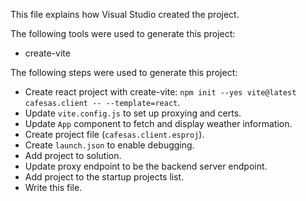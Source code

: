 This file explains how Visual Studio created the project.

The following tools were used to generate this project:
- create-vite

The following steps were used to generate this project:
- Create react project with create-vite: `npm init --yes vite@latest cafesas.client -- --template=react`.
- Update `vite.config.js` to set up proxying and certs.
- Update `App` component to fetch and display weather information.
- Create project file (`cafesas.client.esproj`).
- Create `launch.json` to enable debugging.
- Add project to solution.
- Update proxy endpoint to be the backend server endpoint.
- Add project to the startup projects list.
- Write this file.
